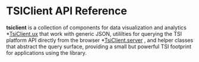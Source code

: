 # TSIClient API Reference

**tsiclient** is a collection of components for data visualization and analytics *[TsiClient.ux](https://github.com/Microsoft/tsiclient/docs/UX.md) that work with generic JSON, utililties for querying the TSI platform API directly from the browser *[TsiClient.server](https://github.com/Microsoft/tsiclient/docs/Server.md) , and helper classes that abstract the query surface, providing a small but powerful TSI footprint for applications using the library.